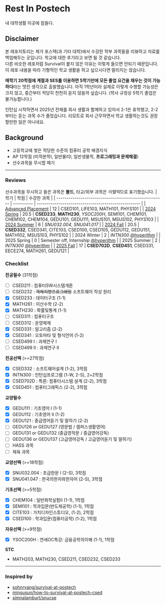 # Rest In Postech
내 대학생활 이곳에 잠들다.

## Disclaimer
본 레포지토리는 제가 포스텍(과 기타 대학)에서 수강한 학부 과목들을 리뷰하고 자료를 백업해두는 곳입니다. 학교에 대한 후기라고 보면 될 것 같습니다.  
다른 비슷한 레포처럼 Survival이 붙지 않은 이유는 이렇게 들으면 안되기 때문입니다. 이 레포 내용을 따라 기형적인 학교 생활을 하고 싶으시다면 말리지는 않습니다.

**매학기 20학점에 계절과 SES를 이용하면 5학기만에 모든 졸업 요건을 채우는 것이 가능하다**라는 멋진 생각으로 출발했습니다. 아직 1학년이라 실제로 이렇게 수행할 가능성은 크지 않고, 중간부터 적당히 천천히 듣지 않을까 싶습니다. (학사 규정상 5학기 졸업은 불가능합니다.)

인턴십 시작하면서 2025년 전체를 회사 생활과 함께하고 있어서 2-1은 휴학했고, 2-2부터는 듣는 과목 수가 줄었습니다. 리모트로 회사 근무하면서 학교 생활하는것도 권장할만한 일은 아니네요.

## Background
* 고등학교때 쌓은 적당한 수준의 컴퓨터 공학 배경지식
* AP 12학점 (미적분학I, 일반물리I, 일반생물학, **프로그래밍과 문제해결**)
* 선수과목을 무시할 패기

---

### Reviews
선수과목을 무시하고 들은 과목은 **볼드**, 타교/외부 과목은 *이탤릭*으로 표기했습니다.
| 학기                                                   | 학점       | 수강한 과목                                          |
| ------------------------------------------------------ | ---------- | ---------------------------------------------------- |
| [Advanced Placement](advanced-placement.md) | 12 | CSED101, LIFE103, MATH101, PHYS101 |
| [2024 Spring]() | 20.5 | **CSED233**, **MATH230**, *YSOC200H*, SEMI101, CHEM101, CHEM102, CHEM104, GEDU101, GEDU111, MSUS101, MSUS102, PHYS103 |
| [2024 Summer]() | 6 | *SNU032.004*, *SNU041.017* |
| [2024 Fall]() | 20.5 | **CSED332**, CSED341, CITE103, CSED100, CSED105, GEDU112, GEDU151, MATH102, MSUS103, PHYS102 |
| 2024 Winter | 2 | *INTN300* [@hyperithm](https://github.com/hyperithm) |
| 2025 Spring | 0 | Semester off, Internship [@hyperithm](https://github.com/hyperithm) |
| 2025 Summer | 2 | *INTN300* [@hyperithm](https://github.com/hyperithm) |
| [2025 Fall]() | 17 | **CSED702D**, **CSED451**, CSED331, EECE274, MATH261, GEDU121 |

### Checklist
**전공필수** (31학점)
* [ ] CSED211 : 컴퓨터SW시스템개론
* [ ] CSED232 : ~~객체지향프로그래밍~~ 소프트웨어 작성 원리
* [x] CSED233 : 데이터구조 (1-1)
* [x] MATH261 : 이산수학 (2-2)
* [x] MATH230 : 확률및통계 (1-1)
* [ ] CSED311 : 컴퓨터구조
* [ ] CSED312 : 운영체제
* [x] CSED331 : 알고리즘 (2-2)
* [x] CSED341 : 오토마타 및 형식언어 (1-2)
* [ ] CSED499 I : 과제연구 I
* [ ] CSED499 II : 과제연구 II

**전공선택** (>=27학점)
* [x] CSED332 : 소프트웨어설계 (1-2), 3학점
* [x] INTN300 : 인턴십프로그램 (1-W, 2-S), 2+2학점
* [x] CSED702D : 특론: 컴퓨터시스템 설계 (2-2), 3학점
* [x] CSED451 : 컴퓨터그래픽스 (2-2), 3학점

**교양필수**
* [x] GEDU111 : 기초영어 I (1-1)
* [x] GEDU112 : 기초영어 II (1-2)
* [x] GEDU121 : 중급영어듣기 및 말하기 (2-2)
* [ ] GEDU126 or GEDU127 (영문법 / 캠퍼스생활영어)
* [ ] GEDU131 or GEDU132 (중급영작문 / 중급영어강독)
* [ ] GEDU136 or GEDU137 (고급영어강독 / 고급영어듣기 및 말하기)
* [ ] HASS 과목
* [ ] 체육 과목

**교양선택** (>=18학점)
* [x] SNU032.004 : 초급한문 I (2-S), 3학점
* [x] SNU041.047 : 한국의한자와한자어 (2-S), 3학점

**기초선택** (>=5학점)
* [x] CHEM104 : 일반화학실험II (1-1), 1학점
* [x] SEMI101 : 학과입문(반도체공학) (1-1), 1학점
* [x] CITE103 : 가치디자인스튜디오, (1-2), 2학점
* [x] CSED100 : 학과입문(컴퓨터공학) (1-2), 1학점

**자유선택** (>=9학점)
* [x] YSOC200H : 연세OC특강: 금융공학의이해 (1-1), 1학점

**STC**
* MATH203, MATH230, CSED211, CSED232, CSED233

---

### Inspired by
* [sohnryang/survival-at-postech](https://github.com/sohnryang/survival-at-postech)
* [minsusun/how-to-survival-at-postech-csed](https://github.com/minsusun/how-to-survive-at-postech-csed)
* [simnalamburt/snucse](https://github.com/simnalamburt/snucse)
